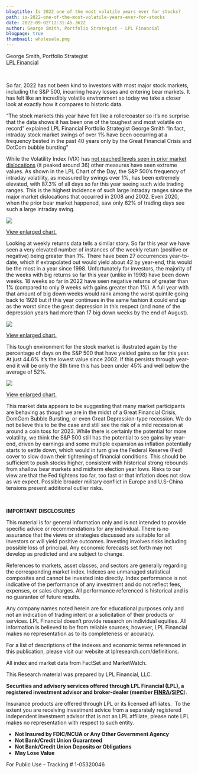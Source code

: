 ```yaml
---
blogtitle: Is 2022 one of the most volatile years ever for stocks?
path: is-2022-one-of-the-most-volatile-years-ever-for-stocks
date: 2022-09-02T12:31:45.362Z
author: George Smith, Portfolio Strategist - LPL Financial
blogpage: true
thumbnail: wholesale.png
---
```

George Smith, Portfolio Strategist\
[LPL Financial](https://lplresearch.com/2022/09/01/is-2022-one-of-the-most-volatile-years-ever-for-stocks/)

 

So far, 2022 has not been kind to investors with most major stock markets, including the S&P 500, incurring heavy losses and entering bear markets. It has felt like an incredibly volatile environment so today we take a closer look at exactly how it compares to historic data.

“The stock markets this year have felt like a rollercoaster so it’s no surprise that the data shows it has been one of the toughest and most volatile on record” explained LPL Financial Portfolio Strategist George Smith “In fact, intraday stock market swings of over 1% have been occurring at a frequency bested in the past 40 years only by the Great Financial Crisis and DotCom bubble bursting”

While the Volatility Index (VIX) has [not reached levels seen in prior market dislocations](https://lplresearch.com/2022/06/27/was-that-the-bear-market-low-part-2/) (it peaked around 36) other measures have seen extreme values. As shown in the LPL Chart of the Day, the S&P 500’s frequency of intraday volatility, as measured by swings over 1%, has been extremely elevated, with 87.3% of all days so far this year seeing such wide trading ranges. This is the highest incidence of such large intraday ranges since the major market dislocations that occurred in 2008 and 2002. Even 2020, when the prior bear market happened, saw only 62% of trading days see such a large intraday swing.

[![](https://i0.wp.com/lplresearch.com/wp-content/uploads/2022/08/Blog.png?resize=458%2C324&ssl=1)](https://i0.wp.com/lplresearch.com/wp-content/uploads/2022/08/Blog.png?ssl=1)

[View enlarged chart.](https://i0.wp.com/lplresearch.com/wp-content/uploads/2022/08/Blog.png?ssl=1)

Looking at weekly returns data tells a similar story. So far this year we have seen a very elevated number of instances of the weekly return (positive or negative) being greater than 1%. There have been 27 occurrences year-to-date, which if extrapolated out would yield about 42 by year-end, this would be the most in a year since 1998. Unfortunately for investors, the majority of the weeks with big returns so far this year (unlike in 1998) have been down weeks. 18 weeks so far in 2022 have seen negative returns of greater than 1% (compared to only 9 weeks with gains greater than 1%). A full year with that amount of big down weeks would rank among the worst quintile going back to 1928 but if this year continues in the same fashion it could end up as the worst since the great depression in this respect (and none of the depression years had more than 17 big down weeks by the end of August).

[![](https://i0.wp.com/lplresearch.com/wp-content/uploads/2022/08/blog-1.png?resize=435%2C225&ssl=1)](https://i0.wp.com/lplresearch.com/wp-content/uploads/2022/08/blog-1.png?ssl=1)

[View enlarged chart.](https://i0.wp.com/lplresearch.com/wp-content/uploads/2022/08/blog-1.png?ssl=1)

This tough environment for the stock market is illustrated again by the percentage of days on the S&P 500 that have yielded gains so far this year. At just 44.6% it’s the lowest value since 2002. If this persists through year-end it will be only the 8th time this has been under 45% and well below the average of 52%.

[![](https://i0.wp.com/lplresearch.com/wp-content/uploads/2022/08/blog-4.png?resize=441%2C231&ssl=1)](https://i0.wp.com/lplresearch.com/wp-content/uploads/2022/08/blog-4.png?ssl=1)

[View enlarged chart.](https://i0.wp.com/lplresearch.com/wp-content/uploads/2022/08/blog-4.png?ssl=1)

This market data appears to be suggesting that many market participants are behaving as though we are in the midst of a Great Financial Crisis, DomCom Bubble Bursting, or even Great Depression-type recession. We do not believe this to be the case and still see the risk of a mild recession at around a coin toss for 2023. While there is certainly the potential for more volatility, we think the S&P 500 still has the potential to see gains by year-end, driven by earnings and some multiple expansion as inflation potentially starts to settle down, which would in turn give the Federal Reserve (Fed) cover to slow down their tightening of financial conditions. This should be sufficient to push stocks higher, consistent with historical strong rebounds from shallow bear markets and midterm election year lows. Risks to our view are that the Fed tightens too far, too fast or that inflation does not slow as we expect. Possible broader military conflict in Europe and U.S-China tensions present additional outlier risks.

 

**IMPORTANT DISCLOSURES**

This material is for general information only and is not intended to provide specific advice or recommendations for any individual. There is no assurance that the views or strategies discussed are suitable for all investors or will yield positive outcomes. Investing involves risks including possible loss of principal. Any economic forecasts set forth may not develop as predicted and are subject to change.

References to markets, asset classes, and sectors are generally regarding the corresponding market index. Indexes are unmanaged statistical composites and cannot be invested into directly. Index performance is not indicative of the performance of any investment and do not reflect fees, expenses, or sales charges. All performance referenced is historical and is no guarantee of future results.

Any company names noted herein are for educational purposes only and not an indication of trading intent or a solicitation of their products or services. LPL Financial doesn’t provide research on individual equities. All information is believed to be from reliable sources; however, LPL Financial makes no representation as to its completeness or accuracy.

For a list of descriptions of the indexes and economic terms referenced in this publication, please visit our website at lplresearch.com/definitions.

All index and market data from FactSet and MarketWatch.

This Research material was prepared by LPL Financial, LLC.

**Securities and advisory services offered through LPL Financial (LPL), a registered investment advisor and broker-dealer (member [FINRA](http://www.finra.org/)/[SIPC](http://www.sipc.org/)**).

Insurance products are offered through LPL or its licensed affiliates.  To the extent you are receiving investment advice from a separately registered independent investment advisor that is not an LPL affiliate, please note LPL makes no representation with respect to such entity.

* **Not Insured by FDIC/NCUA or Any Other Government Agency**
* **Not Bank/Credit Union Guaranteed**
* **Not Bank/Credit Union Deposits or Obligations**
* **May Lose Value**

For Public Use – Tracking # 1-05320046

<!--EndFragment-->